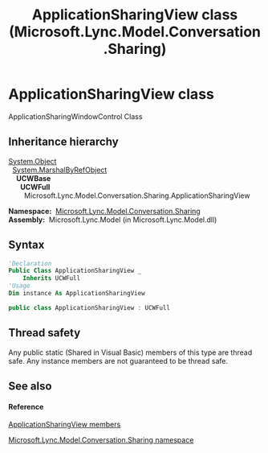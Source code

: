 ﻿---
title: ApplicationSharingView class (Microsoft.Lync.Model.Conversation.Sharing)
TOCTitle: ApplicationSharingView class
ms:assetid: T:Microsoft.Lync.Model.Conversation.Sharing.ApplicationSharingView_DI_3_UC_OCS14MrefLyncWPF
ms:mtpsurl: https://msdn.microsoft.com/en-us/library/microsoft.lync.model.conversation.sharing.applicationsharingview_di_3_uc_ocs14mreflyncwpf(v=office.15)
ms:contentKeyID: 56371392
ms.date: 07/28/2014
mtps_version: v=office.15
f1_keywords:
- Microsoft.Lync.Model.Conversation.Sharing.ApplicationSharingView
dev_langs:
- CSharp
- JScript
- VB
- other
---

# ApplicationSharingView class

ApplicationSharingWindowControl Class

## Inheritance hierarchy

[System.Object](http://msdn2.microsoft.com/en-us/library/e5kfa45b)  
  [System.MarshalByRefObject](http://msdn2.microsoft.com/en-us/library/w4302s1f)  
    **UCWBase**  
      **UCWFull**  
        Microsoft.Lync.Model.Conversation.Sharing.ApplicationSharingView  

**Namespace:**  [Microsoft.Lync.Model.Conversation.Sharing](microsoft-lync-model-conversation-sharing-namespace_2.md)  
**Assembly:**  Microsoft.Lync.Model (in Microsoft.Lync.Model.dll)

## Syntax

``` vb
'Declaration
Public Class ApplicationSharingView _
    Inherits UCWFull
'Usage
Dim instance As ApplicationSharingView
```

``` csharp
public class ApplicationSharingView : UCWFull
```

## Thread safety

Any public static (Shared in Visual Basic) members of this type are thread safe. Any instance members are not guaranteed to be thread safe.

## See also

#### Reference

[ApplicationSharingView members](applicationsharingview-members-microsoft-lync-model-conversation-sharing_2.md)

[Microsoft.Lync.Model.Conversation.Sharing namespace](microsoft-lync-model-conversation-sharing-namespace_2.md)

